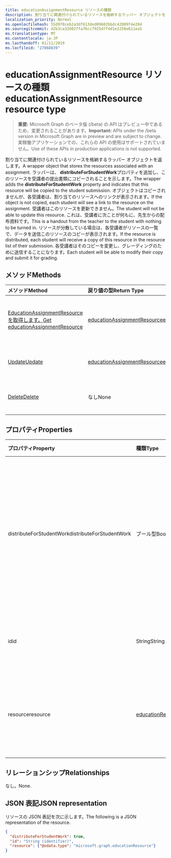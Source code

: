 ```yaml
---
title: educationAssignmentResource リソースの種類
description: 割り当てに関連付けられているリソースを格納するラッパー オブジェクトを返します。 ラッパーが**distributeForStudentWork**プロパティを追加し、このリソースが、あることを示します
localization_priority: Normal
ms.openlocfilehash: 55d978ceb2a3df613ded09682bbdc42009f4e204
ms.sourcegitcommit: d2b3ca32602ffa76cc7925d7f4d1e2258e611ea5
ms.translationtype: MT
ms.contentlocale: ja-JP
ms.lasthandoff: 01/11/2019
ms.locfileid: "27868839"
---
```

# <a name="educationassignmentresource-resource-type"></a><span data-ttu-id="a2188-104">educationAssignmentResource リソースの種類</span><span class="sxs-lookup"><span data-stu-id="a2188-104">educationAssignmentResource resource type</span></span>

> <span data-ttu-id="a2188-105">**重要:** Microsoft Graph のベータ版 (/beta) の API はプレビュー中であるため、変更されることがあります。</span><span class="sxs-lookup"><span data-stu-id="a2188-105">**Important:** APIs under the /beta version in Microsoft Graph are in preview and are subject to change.</span></span> <span data-ttu-id="a2188-106">実稼働アプリケーションでの、これらの API の使用はサポートされていません。</span><span class="sxs-lookup"><span data-stu-id="a2188-106">Use of these APIs in production applications is not supported.</span></span>

<span data-ttu-id="a2188-107">割り当てに関連付けられているリソースを格納するラッパー オブジェクトを返します。</span><span class="sxs-lookup"><span data-stu-id="a2188-107">A wrapper object that stores the resources associated with an assignment.</span></span> <span data-ttu-id="a2188-108">ラッパーは、 **distributeForStudentWork**プロパティを追加し、このリソースを受講者の提出書類にコピーされることを示します。</span><span class="sxs-lookup"><span data-stu-id="a2188-108">The wrapper adds the **distributeForStudentWork** property and indicates that this resource will be copied to the student submission.</span></span>  <span data-ttu-id="a2188-109">オブジェクトはコピーされませんが、各受講者は、割り当てのリソースへのリンクが表示されます。</span><span class="sxs-lookup"><span data-stu-id="a2188-109">If the object is not copied, each student will see a link to the resource on the assignment.</span></span> <span data-ttu-id="a2188-110">受講者はこのリソースを更新できません。</span><span class="sxs-lookup"><span data-stu-id="a2188-110">The student will not be able to update this resource.</span></span> <span data-ttu-id="a2188-111">これは、受講者に次ことが何もに、先生からの配布資料です。</span><span class="sxs-lookup"><span data-stu-id="a2188-111">This is a handout from the teacher to the student with nothing to be turned in.</span></span> <span data-ttu-id="a2188-112">リソースが分散している場合は、各受講者がリソースの一覧で、データを送信このリソースのコピーが表示されます。</span><span class="sxs-lookup"><span data-stu-id="a2188-112">If the resource is distributed, each student will receive a copy of this resource in the resource list of their submission.</span></span> <span data-ttu-id="a2188-113">各受講者はそのコピーを変更し、グレーディングのために送信することになります。</span><span class="sxs-lookup"><span data-stu-id="a2188-113">Each student will be able to modify their copy and submit it for grading.</span></span>


## <a name="methods"></a><span data-ttu-id="a2188-114">メソッド</span><span class="sxs-lookup"><span data-stu-id="a2188-114">Methods</span></span>

| <span data-ttu-id="a2188-115">メソッド</span><span class="sxs-lookup"><span data-stu-id="a2188-115">Method</span></span>           | <span data-ttu-id="a2188-116">戻り値の型</span><span class="sxs-lookup"><span data-stu-id="a2188-116">Return Type</span></span>    |<span data-ttu-id="a2188-117">説明</span><span class="sxs-lookup"><span data-stu-id="a2188-117">Description</span></span>|
|:---------------|:--------|:----------|
|[<span data-ttu-id="a2188-118">EducationAssignmentResource を取得します。</span><span class="sxs-lookup"><span data-stu-id="a2188-118">Get educationAssignmentResource</span></span>](../api/educationassignmentresource-get.md) | [<span data-ttu-id="a2188-119">educationAssignmentResource</span><span class="sxs-lookup"><span data-stu-id="a2188-119">educationAssignmentResource</span></span>](educationassignmentresource.md) |<span data-ttu-id="a2188-120">**EducationAssignmentResource**オブジェクトのプロパティと関係を参照してください。</span><span class="sxs-lookup"><span data-stu-id="a2188-120">Read properties and relationships of an **educationAssignmentResource** object.</span></span>|
|[<span data-ttu-id="a2188-121">Update</span><span class="sxs-lookup"><span data-stu-id="a2188-121">Update</span></span>](../api/educationassignmentresource-update.md) | [<span data-ttu-id="a2188-122">educationAssignmentResource</span><span class="sxs-lookup"><span data-stu-id="a2188-122">educationAssignmentResource</span></span>](educationassignmentresource.md) |<span data-ttu-id="a2188-123">**EducationAssignmentResource**オブジェクトを更新します。</span><span class="sxs-lookup"><span data-stu-id="a2188-123">Update an **educationAssignmentResource** object.</span></span> |
|[<span data-ttu-id="a2188-124">Delete</span><span class="sxs-lookup"><span data-stu-id="a2188-124">Delete</span></span>](../api/educationassignmentresource-delete.md) | <span data-ttu-id="a2188-125">なし</span><span class="sxs-lookup"><span data-stu-id="a2188-125">None</span></span> |<span data-ttu-id="a2188-126">**EducationAssignmentResource**オブジェクトを削除します。</span><span class="sxs-lookup"><span data-stu-id="a2188-126">Delete an **educationAssignmentResource** object.</span></span> |

## <a name="properties"></a><span data-ttu-id="a2188-127">プロパティ</span><span class="sxs-lookup"><span data-stu-id="a2188-127">Properties</span></span>
| <span data-ttu-id="a2188-128">プロパティ</span><span class="sxs-lookup"><span data-stu-id="a2188-128">Property</span></span>     | <span data-ttu-id="a2188-129">種類</span><span class="sxs-lookup"><span data-stu-id="a2188-129">Type</span></span>   |<span data-ttu-id="a2188-130">説明</span><span class="sxs-lookup"><span data-stu-id="a2188-130">Description</span></span>|
|:---------------|:--------|:----------|
|<span data-ttu-id="a2188-131">distributeForStudentWork</span><span class="sxs-lookup"><span data-stu-id="a2188-131">distributeForStudentWork</span></span>|<span data-ttu-id="a2188-132">ブール型</span><span class="sxs-lookup"><span data-stu-id="a2188-132">Boolean</span></span>|<span data-ttu-id="a2188-133">受講生受講者の変更、および送信のため送信するたびにこのリソースをコピーするかどうかを示します。</span><span class="sxs-lookup"><span data-stu-id="a2188-133">Indicates whether this resource should be copied to each student submission for modification and submission.</span></span>|
|<span data-ttu-id="a2188-134">id</span><span class="sxs-lookup"><span data-stu-id="a2188-134">id</span></span>|<span data-ttu-id="a2188-135">String</span><span class="sxs-lookup"><span data-stu-id="a2188-135">String</span></span>| <span data-ttu-id="a2188-136">このリソースの ID です。</span><span class="sxs-lookup"><span data-stu-id="a2188-136">ID of this resource.</span></span> <span data-ttu-id="a2188-137">読み取り専用です。</span><span class="sxs-lookup"><span data-stu-id="a2188-137">Read-only.</span></span>|
|<span data-ttu-id="a2188-138">resource</span><span class="sxs-lookup"><span data-stu-id="a2188-138">resource</span></span>|[<span data-ttu-id="a2188-139">educationResource</span><span class="sxs-lookup"><span data-stu-id="a2188-139">educationResource</span></span>](educationresource.md)|<span data-ttu-id="a2188-140">リソースがこの割り当てに関連付けられているオブジェクト。</span><span class="sxs-lookup"><span data-stu-id="a2188-140">Resource object that has been associated with this assignment.</span></span>|

## <a name="relationships"></a><span data-ttu-id="a2188-141">リレーションシップ</span><span class="sxs-lookup"><span data-stu-id="a2188-141">Relationships</span></span>
<span data-ttu-id="a2188-142">なし。</span><span class="sxs-lookup"><span data-stu-id="a2188-142">None.</span></span>


## <a name="json-representation"></a><span data-ttu-id="a2188-143">JSON 表記</span><span class="sxs-lookup"><span data-stu-id="a2188-143">JSON representation</span></span>

<span data-ttu-id="a2188-144">リソースの JSON 表記を次に示します。</span><span class="sxs-lookup"><span data-stu-id="a2188-144">The following is a JSON representation of the resource.</span></span>

<!-- {
  "blockType": "resource",
  "optionalProperties": [

  ],
  "@odata.type": "microsoft.graph.educationAssignmentResource"
}-->

```json
{
  "distributeForStudentWork": true,
  "id": "String (identifier)",
  "resource": {"@odata.type": "microsoft.graph.educationResource"}
}

```

<!-- uuid: 8fcb5dbc-d5aa-4681-8e31-b001d5168d79
2015-10-25 14:57:30 UTC -->
<!-- {
  "type": "#page.annotation",
  "description": "educationAssignmentResource resource",
  "keywords": "",
  "section": "documentation",
  "tocPath": ""
}-->
